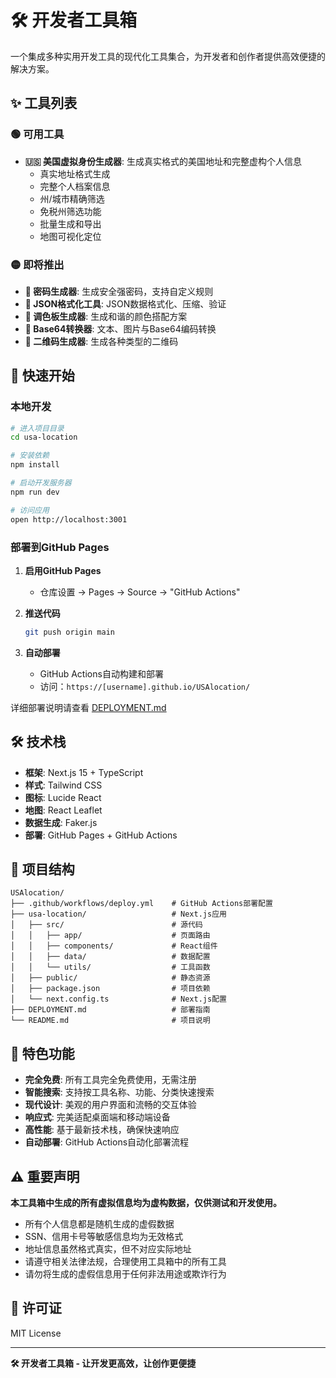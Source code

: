 # 🛠️ 开发者工具箱

一个集成多种实用开发工具的现代化工具集合，为开发者和创作者提供高效便捷的解决方案。


## ✨ 工具列表

### 🟢 可用工具
- **🇺🇸 美国虚拟身份生成器**: 生成真实格式的美国地址和完整虚构个人信息
  - 真实地址格式生成
  - 完整个人档案信息
  - 州/城市精确筛选
  - 免税州筛选功能
  - 批量生成和导出
  - 地图可视化定位

### 🟡 即将推出
- **🔐 密码生成器**: 生成安全强密码，支持自定义规则
- **📝 JSON格式化工具**: JSON数据格式化、压缩、验证
- **🎨 调色板生成器**: 生成和谐的颜色搭配方案
- **🔄 Base64转换器**: 文本、图片与Base64编码转换
- **📱 二维码生成器**: 生成各种类型的二维码

## 🚀 快速开始

### 本地开发

```bash
# 进入项目目录
cd usa-location

# 安装依赖
npm install

# 启动开发服务器
npm run dev

# 访问应用
open http://localhost:3001
```

### 部署到GitHub Pages

1. **启用GitHub Pages**
   - 仓库设置 → Pages → Source → "GitHub Actions"

2. **推送代码**
   ```bash
   git push origin main
   ```

3. **自动部署**
   - GitHub Actions自动构建和部署
   - 访问：`https://[username].github.io/USAlocation/`

详细部署说明请查看 [DEPLOYMENT.md](./DEPLOYMENT.md)

## 🛠️ 技术栈

- **框架**: Next.js 15 + TypeScript
- **样式**: Tailwind CSS
- **图标**: Lucide React
- **地图**: React Leaflet
- **数据生成**: Faker.js
- **部署**: GitHub Pages + GitHub Actions

## 📁 项目结构

```
USAlocation/
├── .github/workflows/deploy.yml    # GitHub Actions部署配置
├── usa-location/                   # Next.js应用
│   ├── src/                        # 源代码
│   │   ├── app/                    # 页面路由
│   │   ├── components/             # React组件
│   │   ├── data/                   # 数据配置
│   │   └── utils/                  # 工具函数
│   ├── public/                     # 静态资源
│   ├── package.json                # 项目依赖
│   └── next.config.ts              # Next.js配置
├── DEPLOYMENT.md                   # 部署指南
└── README.md                       # 项目说明
```

## 🌟 特色功能

- **完全免费**: 所有工具完全免费使用，无需注册
- **智能搜索**: 支持按工具名称、功能、分类快速搜索
- **现代设计**: 美观的用户界面和流畅的交互体验
- **响应式**: 完美适配桌面端和移动端设备
- **高性能**: 基于最新技术栈，确保快速响应
- **自动部署**: GitHub Actions自动化部署流程

## ⚠️ 重要声明

**本工具箱中生成的所有虚拟信息均为虚构数据，仅供测试和开发使用。**

- 所有个人信息都是随机生成的虚假数据
- SSN、信用卡号等敏感信息均为无效格式
- 地址信息虽然格式真实，但不对应实际地址
- 请遵守相关法律法规，合理使用工具箱中的所有工具
- 请勿将生成的虚假信息用于任何非法用途或欺诈行为

## 📄 许可证

MIT License

---

**🛠️ 开发者工具箱 - 让开发更高效，让创作更便捷**
